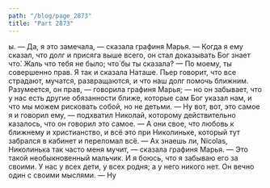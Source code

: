 ```yaml
---
path: "/blog/page_2873"
title: "Part 2873"
---
```


ы.
— Да, я это замечала, — сказала графиня Марья.
— Когда я ему сказал, что долг и присяга выше всего, он стал доказывать Бог знает что̀. Жаль что тебя не было; что̀ бы ты сказала?
— По моему, ты совершенно прав. Я так и сказала Наташе. Пьер говорит, что все страдают, мучатся, развращаются, и что наш долг помочь ближним. Разумеется, он прав, — говорила графиня Марья; — но он забывает, что у нас есть другие обязанности ближе, которые сам Бог указал нам, и что мы можем рисковать собой, но не детьми.
— Ну вот, вот, это самое я и говорил ему, — подхватил Николай, которому действительно казалось, что он говорил это самое. — А они свое, что любовь к ближнему и христианство, и всё это при Николиньке, который тут забрался в кабинет и переломал всё.
— Ах знаешь ли, Nicolas, Николинька так часто меня мучит, — сказала графиня Марья. — Это такой необыкновенный мальчик. И я боюсь, что я забываю его за своими. У нас у всех дети, у всех родня; а у него никого нет. Он вечно один с своими мыслями.
— Ну
